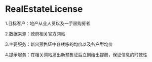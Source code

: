 # RealEstateLicense

1.目标客户：地产从业人员以及一手房购房者

2.数据来源：政府相关官方网站

3.主要服务：新出预售证中各楼栋的均价以及各户型均价

4.提示服务：在相关网站发出新预售证后立刻给出提醒，保证信息的时效性
